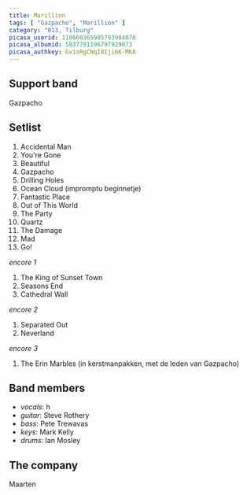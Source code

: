 ```yaml
---
title: Marillion
tags: [ "Gazpacho", "Marillion" ]
category: "013, Tilburg"
picasa_userid: 110660365905793904078
picasa_albumid: 5837791196797929073
picasa_authkey: Gv1sRgCNqI8Iji6K-MKA
---
```

Support band
------------
Gazpacho

Setlist
-------
1. Accidental Man
1. You're Gone
1. Beautiful
1. Gazpacho
1. Drilling Holes
1. Ocean Cloud (impromptu beginnetje)
1. Fantastic Place
1. Out of This World
1. The Party
1. Quartz
1. The Damage
1. Mad
1. Go!

_encore 1_

1. The King of Sunset Town
1. Seasons End
1. Cathedral Wall

_encore 2_

1. Separated Out
1. Neverland

_encore 3_

1. The Erin Marbles (in kerstmanpakken, met de leden van Gazpacho)

Band members
------------
* _vocals_: h
* _guitar_: Steve Rothery
* _bass_: Pete Trewavas
* _keys_: Mark Kelly
* _drums_: Ian Mosley

The company
-----------
Maarten
